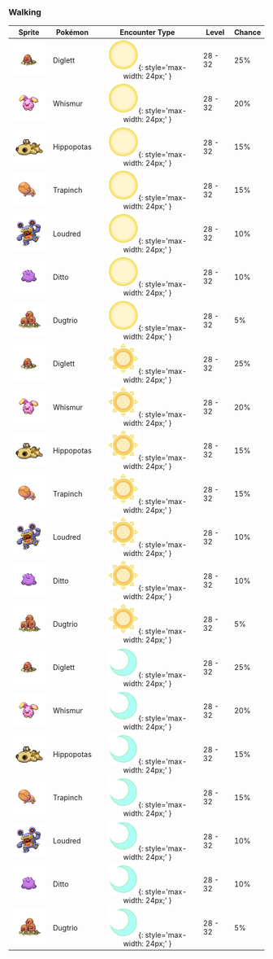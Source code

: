 ### Walking

| Sprite | Pokémon | Encounter Type | Level | Chance |
|:------:|---------|:--------------:|-------|--------|
| ![Diglett](../../assets/sprites/diglett/front.gif) | Diglett | ![Morning](../../assets/encounter_types/morning.png "Morning"){: style='max-width: 24px;' } | 28 - 32 | 25% |
| ![Whismur](../../assets/sprites/whismur/front.gif) | Whismur | ![Morning](../../assets/encounter_types/morning.png "Morning"){: style='max-width: 24px;' } | 28 - 32 | 20% |
| ![Hippopotas](../../assets/sprites/hippopotas/front.gif) | Hippopotas | ![Morning](../../assets/encounter_types/morning.png "Morning"){: style='max-width: 24px;' } | 28 - 32 | 15% |
| ![Trapinch](../../assets/sprites/trapinch/front.gif) | Trapinch | ![Morning](../../assets/encounter_types/morning.png "Morning"){: style='max-width: 24px;' } | 28 - 32 | 15% |
| ![Loudred](../../assets/sprites/loudred/front.gif) | Loudred | ![Morning](../../assets/encounter_types/morning.png "Morning"){: style='max-width: 24px;' } | 28 - 32 | 10% |
| ![Ditto](../../assets/sprites/ditto/front.gif) | Ditto | ![Morning](../../assets/encounter_types/morning.png "Morning"){: style='max-width: 24px;' } | 28 - 32 | 10% |
| ![Dugtrio](../../assets/sprites/dugtrio/front.gif) | Dugtrio | ![Morning](../../assets/encounter_types/morning.png "Morning"){: style='max-width: 24px;' } | 28 - 32 | 5% |
| ![Diglett](../../assets/sprites/diglett/front.gif) | Diglett | ![Day](../../assets/encounter_types/day.png "Day"){: style='max-width: 24px;' } | 28 - 32 | 25% |
| ![Whismur](../../assets/sprites/whismur/front.gif) | Whismur | ![Day](../../assets/encounter_types/day.png "Day"){: style='max-width: 24px;' } | 28 - 32 | 20% |
| ![Hippopotas](../../assets/sprites/hippopotas/front.gif) | Hippopotas | ![Day](../../assets/encounter_types/day.png "Day"){: style='max-width: 24px;' } | 28 - 32 | 15% |
| ![Trapinch](../../assets/sprites/trapinch/front.gif) | Trapinch | ![Day](../../assets/encounter_types/day.png "Day"){: style='max-width: 24px;' } | 28 - 32 | 15% |
| ![Loudred](../../assets/sprites/loudred/front.gif) | Loudred | ![Day](../../assets/encounter_types/day.png "Day"){: style='max-width: 24px;' } | 28 - 32 | 10% |
| ![Ditto](../../assets/sprites/ditto/front.gif) | Ditto | ![Day](../../assets/encounter_types/day.png "Day"){: style='max-width: 24px;' } | 28 - 32 | 10% |
| ![Dugtrio](../../assets/sprites/dugtrio/front.gif) | Dugtrio | ![Day](../../assets/encounter_types/day.png "Day"){: style='max-width: 24px;' } | 28 - 32 | 5% |
| ![Diglett](../../assets/sprites/diglett/front.gif) | Diglett | ![Night](../../assets/encounter_types/night.png "Night"){: style='max-width: 24px;' } | 28 - 32 | 25% |
| ![Whismur](../../assets/sprites/whismur/front.gif) | Whismur | ![Night](../../assets/encounter_types/night.png "Night"){: style='max-width: 24px;' } | 28 - 32 | 20% |
| ![Hippopotas](../../assets/sprites/hippopotas/front.gif) | Hippopotas | ![Night](../../assets/encounter_types/night.png "Night"){: style='max-width: 24px;' } | 28 - 32 | 15% |
| ![Trapinch](../../assets/sprites/trapinch/front.gif) | Trapinch | ![Night](../../assets/encounter_types/night.png "Night"){: style='max-width: 24px;' } | 28 - 32 | 15% |
| ![Loudred](../../assets/sprites/loudred/front.gif) | Loudred | ![Night](../../assets/encounter_types/night.png "Night"){: style='max-width: 24px;' } | 28 - 32 | 10% |
| ![Ditto](../../assets/sprites/ditto/front.gif) | Ditto | ![Night](../../assets/encounter_types/night.png "Night"){: style='max-width: 24px;' } | 28 - 32 | 10% |
| ![Dugtrio](../../assets/sprites/dugtrio/front.gif) | Dugtrio | ![Night](../../assets/encounter_types/night.png "Night"){: style='max-width: 24px;' } | 28 - 32 | 5% |

